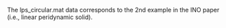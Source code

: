The lps_circular.mat data corresponds to the 2nd example in the INO paper (i.e., linear peridynamic solid).
